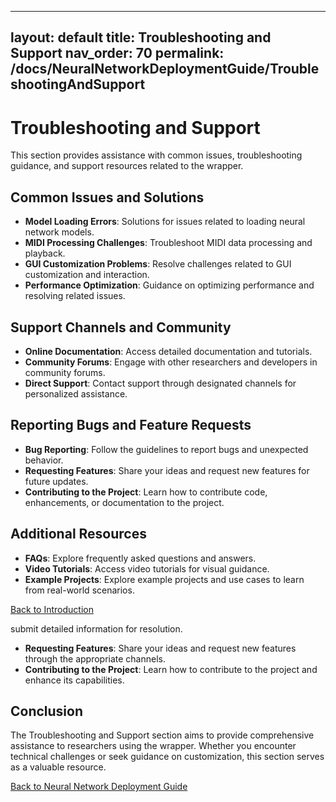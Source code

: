 
---
layout: default
title: Troubleshooting and Support
nav_order: 70
permalink: /docs/NeuralNetworkDeploymentGuide/TroubleshootingAndSupport
---

# Troubleshooting and Support

This section provides assistance with common issues, troubleshooting guidance, and support resources related to the wrapper.

## Common Issues and Solutions

- **Model Loading Errors**: Solutions for issues related to loading neural network models.
- **MIDI Processing Challenges**: Troubleshoot MIDI data processing and playback.
- **GUI Customization Problems**: Resolve challenges related to GUI customization and interaction.
- **Performance Optimization**: Guidance on optimizing performance and resolving related issues.

## Support Channels and Community

- **Online Documentation**: Access detailed documentation and tutorials.
- **Community Forums**: Engage with other researchers and developers in community forums.
- **Direct Support**: Contact support through designated channels for personalized assistance.

## Reporting Bugs and Feature Requests

- **Bug Reporting**: Follow the guidelines to report bugs and unexpected behavior.
- **Requesting Features**: Share your ideas and request new features for future updates.
- **Contributing to the Project**: Learn how to contribute code, enhancements, or documentation to the project.

## Additional Resources

- **FAQs**: Explore frequently asked questions and answers.
- **Video Tutorials**: Access video tutorials for visual guidance.
- **Example Projects**: Explore example projects and use cases to learn from real-world scenarios.

[Back to Introduction](/docs/NeuralNetworkDeploymentGuide/Introduction)


submit detailed information for resolution.
- **Requesting Features**: Share your ideas and request new features through the appropriate channels.
- **Contributing to the Project**: Learn how to contribute to the project and enhance its capabilities.

## Conclusion

The Troubleshooting and Support section aims to provide comprehensive assistance to researchers using the wrapper. Whether you encounter technical challenges or seek guidance on customization, this section serves as a valuable resource.

[Back to Neural Network Deployment Guide](/docs/NeuralNetworkDeploymentGuide)

